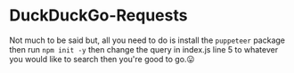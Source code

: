 # DuckDuckGo-Requests
Not much to be said but, all you need to do is install the `puppeteer` package then run `npm init -y` then change the query in index.js line 5 to whatever you would like to search then you're good to go.😛
